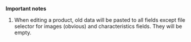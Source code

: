 **Important notes**

1. When editing a product, old data will be pasted to all fields except file selector for images (obvious)
and characteristics fields. They will be empty.